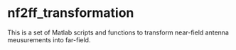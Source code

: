 # nf2ff_transformation

This is a set of Matlab scripts and functions to transform near-field 
antenna meusurements into far-field.
